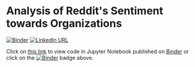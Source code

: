 # Analysis of Reddit's Sentiment towards Organizations

[![Binder](https://mybinder.org/badge_logo.svg)](https://mybinder.org/v2/gh/koushikvikram/reddit-organization-sentiment/HEAD?labpath=reddit-sentiment-analysis.ipynb)
[![LinkedIn URL](https://img.shields.io/badge/-Koushik%20Vikram-blue?style=flat&logo=linkedin)](https://www.linkedin.com/in/koushikvikram/)

Click on [this link](https://mybinder.org/v2/gh/koushikvikram/reddit-organization-sentiment/HEAD?labpath=reddit-sentiment-analysis.ipynb) to view code in Jupyter Notebook published on [Binder](https://mybinder.org/) or click on the [![Binder](https://mybinder.org/badge_logo.svg)](https://mybinder.org/v2/gh/koushikvikram/reddit-organization-sentiment/HEAD?labpath=reddit-sentiment-analysis.ipynb) badge above.
